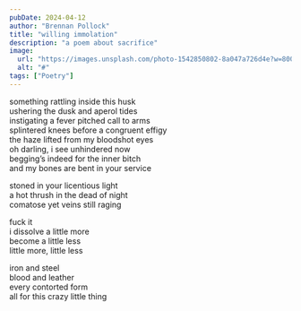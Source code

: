 ```yaml
---
pubDate: 2024-04-12
author: "Brennan Pollock"
title: "willing immolation"
description: "a poem about sacrifice"
image:
  url: "https://images.unsplash.com/photo-1542850802-8a047a726d4e?w=800&auto=format&fit=crop&q=60&ixlib=rb-4.0.3&ixid=M3wxMjA3fDB8MHxzZWFyY2h8Mnx8YmVuZGluZyUyMGJhY2t8ZW58MHx8MHx8fDA%3D"
  alt: "#"
tags: ["Poetry"]
---
```


something rattling inside this husk  
ushering the dusk and aperol tides  
instigating a fever pitched call to arms  
splintered knees before a congruent effigy  
the haze lifted from my bloodshot eyes  
oh darling, i see unhindered now  
begging’s indeed for the inner bitch  
and my bones are bent in your service  

stoned in your licentious light  
a hot thrush in the dead of night  
comatose yet veins still raging  

fuck it  
i dissolve a little more  
become a little less  
little more, little less  

iron and steel  
blood and leather  
every contorted form  
all for this crazy little thing  